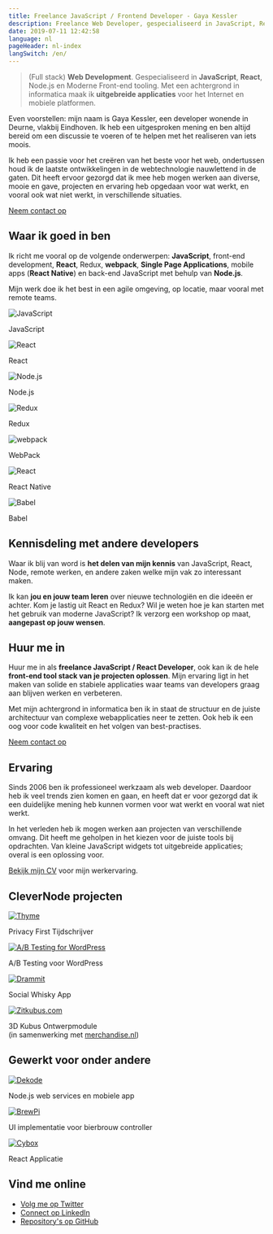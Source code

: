 ```yaml
---
title: Freelance JavaScript / Frontend Developer - Gaya Kessler
description: Freelance Web Developer, gespecialiseerd in JavaScript, React, Node.js, Redux, moderne front-end development.
date: 2019-07-11 12:42:58
language: nl
pageHeader: nl-index
langSwitch: /en/
---
```


> (Full stack) **Web Development**. Gespecialiseerd in **JavaScript**, **React**, Node.js en Moderne Front-end tooling. Met een achtergrond in informatica maak ik **uitgebreide applicaties** voor het Internet en mobiele platformen.

Even voorstellen: mijn naam is Gaya Kessler, een developer wonende in Deurne, vlakbij Eindhoven. Ik heb een uitgesproken mening en ben altijd bereid om een discussie te voeren of te helpen met het realiseren van iets moois.

Ik heb een passie voor het creëren van het beste voor het web, ondertussen houd ik de laatste ontwikkelingen in de webtechnologie nauwlettend in de gaten. Dit heeft ervoor gezorgd dat ik mee heb mogen werken aan diverse, mooie en gave, projecten en ervaring heb opgedaan voor wat werkt, en vooral ook wat niet werkt, in verschillende situaties.

<section class="contact-now">
    <a class="contact-now__link" href="#contact">Neem contact op</a>
</section>

## Waar ik goed in ben

Ik richt me vooral op de volgende onderwerpen: **JavaScript**, front-end development, **React**, Redux, **webpack**, **Single Page Applications**, mobile apps (**React Native**) en back-end JavaScript met behulp van **Node.js**.

Mijn werk doe ik het best in een agile omgeving, op locatie, maar vooral met remote teams.

<section class="experience">
    <div class="experience__item">
        <img src="/images/js-logo.svg" alt="JavaScript">
        <p>JavaScript</p>
    </div>
    <div class="experience__item">
        <img src="/images/react-logo.svg" alt="React">
        <p>React</p>
    </div>
    <div class="experience__item">
        <img src="/images/node-logo.svg" alt="Node.js">
        <p>Node.js</p>
    </div>
    <div class="experience__item">
        <img src="/images/redux-logo.svg" alt="Redux">
        <p>Redux</p>
    </div>
    <div class="experience__item">
        <img src="/images/webpack-logo.svg" alt="webpack">
        <p>WebPack</p>
    </div>
    <div class="experience__item">
        <img src="/images/react-logo.svg" alt="React">
        <p>React Native</p>
    </div>
    <div class="experience__item">
        <img src="/images/babel-logo.svg" alt="Babel">
        <p>Babel</p>
    </div>
</section>

## Kennisdeling met andere developers

Waar ik blij van word is **het delen van mijn kennis** van JavaScript, React, Node, remote werken, en andere zaken welke mijn vak zo interessant maken.

Ik kan **jou en jouw team leren** over nieuwe technologiën en die ideeën er achter. Kom je lastig uit React en Redux? Wil je weten hoe je kan starten met het gebruik van moderne JavaScript? Ik verzorg een workshop op maat, **aangepast op jouw wensen**.

## Huur me in

Huur me in als **freelance JavaScript / React Developer**, ook kan ik de hele **front-end tool stack van je projecten oplossen**. Mijn ervaring ligt in het maken van solide en stabiele applicaties waar teams van developers graag aan blijven werken en verbeteren.

Met mijn achtergrond in informatica ben ik in staat de structuur en de juiste architectuur van complexe webapplicaties neer te zetten. Ook heb ik een oog voor code kwaliteit en het volgen van best-practises.

<section class="contact-now">
    <a class="contact-now__link" href="#contact">Neem contact op</a>
</section>

## Ervaring

Sinds 2006 ben ik professioneel werkzaam als web developer. Daardoor heb ik veel trends zien komen en gaan, en heeft dat er voor gezorgd dat ik een duidelijke mening heb kunnen vormen voor wat werkt en vooral wat niet werkt.

In het verleden heb ik mogen werken aan projecten van verschillende omvang. Dit heeft me geholpen in het kiezen voor de juiste tools bij opdrachten. Van kleine JavaScript widgets tot uitgebreide applicaties; overal is een oplossing voor.

[Bekijk mijn CV](https://github.com/Gaya/resume) voor mijn werkervaring.

## CleverNode projecten

<section class="experience">
    <div class="experience__item">
        <a href="https://usethyme.com"><img src="/images/thyme-logo.svg" alt="Thyme"></a>
        <p>Privacy First Tijdschrijver</p>
    </div>
    <div class="experience__item">
        <a href="https://abtestingforwp.com"><img src="/images/ab-testing-for-wp-logo.svg" alt="A/B Testing for WordPress"></a>
        <p>A/B Testing voor WordPress</p>
    </div>
    <div class="experience__item">
        <a href="https://dramm.it"><img src="/images/drammit-logo.svg" alt="Drammit"></a>
        <p>Social Whisky App</p>
    </div>
    <div class="experience__item">
        <a href="https://zitkubus.com"><img src="/images/zitkubus-logo.png" alt="Zitkubus.com"></a>
        <p>3D Kubus Ontwerpmodule<br />(in samenwerking met <a style="display: inline" href="https://merchandise.nl">merchandise.nl</a>)</p>
    </div>
</section>

## Gewerkt voor onder andere

<section class="experience">
    <div class="experience__item">
        <a href="https://dekode.no"><img src="/images/dekode.svg" alt="Dekode"></a>
        <p>Node.js web services en mobiele app</p>
    </div>
    <div class="experience__item">
        <a href="https://www.brewpi.com/"><img src="/images/brewpi-logo.png" alt="BrewPi"></a>
        <p>UI implementatie voor bierbrouw controller</p>
    </div>
    <div class="experience__item">
        <a href="https://www.cybox.nl"><img src="/images/cybox-logo.svg" alt="Cybox"></a>
        <p>React Applicatie</p>
    </div>
</section>

## Vind me online

<ul class="find-online">
    <li>
        <a class="find-me find-me--twitter" href="https://twitter.com/GayaKessler">
            Volg me op Twitter
        </a>
    </li>
    <li>
        <a class="find-me find-me--linkedin" href="https://www.linkedin.com/in/gaya-kessler/">
            Connect op LinkedIn
        </a>
    </li>
    <li>
        <a class="find-me find-me--github" href="https://github.com/Gaya">
            Repository's op GitHub
        </a>
    </li>
</ul>
